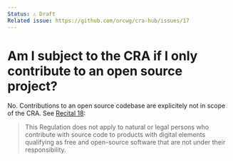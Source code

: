 ```yaml
---
Status: ⚠️ Draft
Related issue: https://github.com/orcwg/cra-hub/issues/17
---
```


# Am I subject to the CRA if I only contribute to an open source project?

No. Contributions to an open source codebase are explicitely not in scope of the CRA. See [Recital 18][]: 

> This Regulation does not apply to natural or legal persons who contribute with source code to products with digital elements qualifying as free and open-source software that are not under their responsibility.

[Recital 18]: https://eur-lex.europa.eu/legal-content/EN/TXT/HTML/?uri=OJ:L_202402847#rct_18
